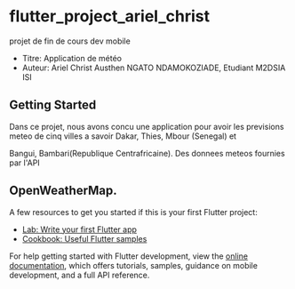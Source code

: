 # flutter_project_ariel_christ

projet de fin de cours dev mobile

- Titre: Application de météo
- Auteur: Ariel Christ Austhen NGATO NDAMOKOZIADE, Etudiant M2DSIA ISI

## Getting Started

Dans ce projet, nous avons concu une application pour avoir les previsions meteo de cinq villes a savoir Dakar, Thies, Mbour (Senegal) et

Bangui, Bambari(Republique Centrafricaine). 
Des donnees meteos fournies par l'API 
## OpenWeatherMap. 



A few resources to get you started if this is your first Flutter project:

- [Lab: Write your first Flutter app](https://docs.flutter.dev/get-started/codelab)
- [Cookbook: Useful Flutter samples](https://docs.flutter.dev/cookbook)

For help getting started with Flutter development, view the
[online documentation](https://docs.flutter.dev/), which offers tutorials,
samples, guidance on mobile development, and a full API reference.
